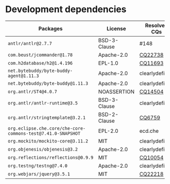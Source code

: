 # Development dependencies

| Packages | License | Resolved CQs |
| --- | --- | --- |
| `antlr/antlr@2.7.7` | BSD-3-Clause | #148 |
| `com.beust/jcommander@1.78` | Apache-2.0 | [CQ22738](https://dev.eclipse.org/ipzilla/show_bug.cgi?id=22738) |
| `com.h2database/h2@1.4.196` | EPL-1.0 | [CQ11693](https://dev.eclipse.org/ipzilla/show_bug.cgi?id=11693) |
| `net.bytebuddy/byte-buddy-agent@1.11.3` | Apache-2.0 | clearlydefined |
| `net.bytebuddy/byte-buddy@1.11.3` | Apache-2.0 | clearlydefined |
| `org.antlr/ST4@4.0.7` | NOASSERTION | [CQ14504](https://dev.eclipse.org/ipzilla/show_bug.cgi?id=14504) |
| `org.antlr/antlr-runtime@3.5` | BSD-3-Clause | clearlydefined |
| `org.antlr/stringtemplate@3.2.1` | BSD-2-Clause | [CQ6759](https://dev.eclipse.org/ipzilla/show_bug.cgi?id=6759) |
| `org.eclipse.che.core/che-core-commons-test@7.41.0-SNAPSHOT` | EPL-2.0 | ecd.che |
| `org.mockito/mockito-core@3.11.2` | MIT | clearlydefined |
| `org.objenesis/objenesis@3.2` | Apache-2.0 | clearlydefined |
| `org.reflections/reflections@0.9.9` | MIT | [CQ10054](https://dev.eclipse.org/ipzilla/show_bug.cgi?id=10054) |
| `org.testng/testng@7.4.0` | Apache-2.0 | clearlydefined |
| `org.webjars/jquery@3.5.1` | MIT | [CQ22218](https://dev.eclipse.org/ipzilla/show_bug.cgi?id=22218) |
